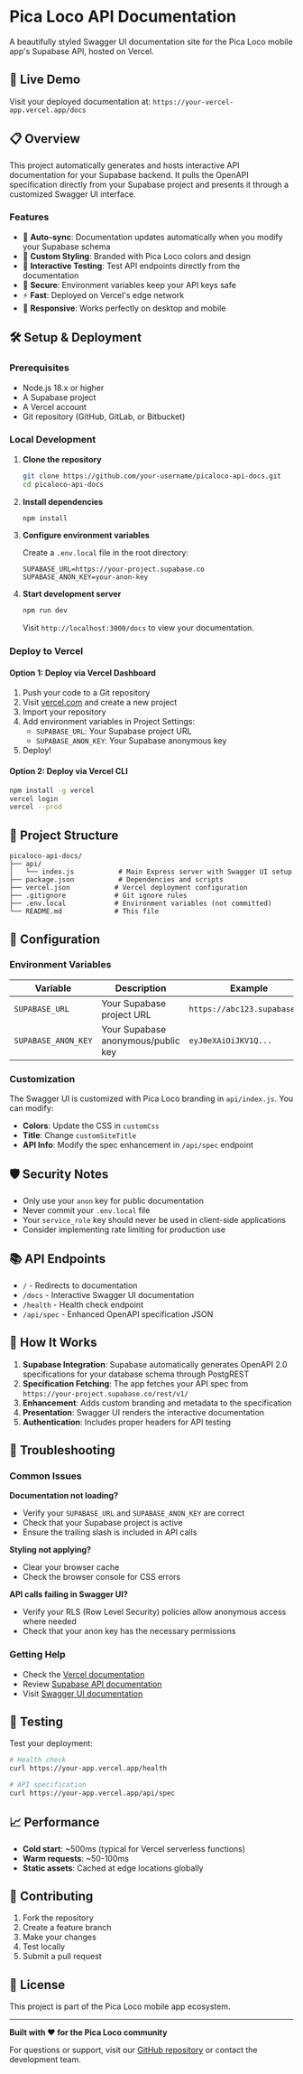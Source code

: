 # Pica Loco API Documentation

A beautifully styled Swagger UI documentation site for the Pica Loco mobile app's Supabase API, hosted on Vercel.

## 🚀 Live Demo

Visit your deployed documentation at: `https://your-vercel-app.vercel.app/docs`

## 📋 Overview

This project automatically generates and hosts interactive API documentation for your Supabase backend. It pulls the OpenAPI specification directly from your Supabase project and presents it through a customized Swagger UI interface.

### Features

- 🔄 **Auto-sync**: Documentation updates automatically when you modify your Supabase schema
- 🎨 **Custom Styling**: Branded with Pica Loco colors and design
- 🧪 **Interactive Testing**: Test API endpoints directly from the documentation
- 🔐 **Secure**: Environment variables keep your API keys safe
- ⚡ **Fast**: Deployed on Vercel's edge network
- 📱 **Responsive**: Works perfectly on desktop and mobile

## 🛠️ Setup & Deployment

### Prerequisites

- Node.js 18.x or higher
- A Supabase project
- A Vercel account
- Git repository (GitHub, GitLab, or Bitbucket)

### Local Development

1. **Clone the repository**
   ```bash
   git clone https://github.com/your-username/picaloco-api-docs.git
   cd picaloco-api-docs
   ```

2. **Install dependencies**
   ```bash
   npm install
   ```

3. **Configure environment variables**
   
   Create a `.env.local` file in the root directory:
   ```env
   SUPABASE_URL=https://your-project.supabase.co
   SUPABASE_ANON_KEY=your-anon-key
   ```

4. **Start development server**
   ```bash
   npm run dev
   ```

   Visit `http://localhost:3000/docs` to view your documentation.

### Deploy to Vercel

#### Option 1: Deploy via Vercel Dashboard

1. Push your code to a Git repository
2. Visit [vercel.com](https://vercel.com) and create a new project
3. Import your repository
4. Add environment variables in Project Settings:
   - `SUPABASE_URL`: Your Supabase project URL
   - `SUPABASE_ANON_KEY`: Your Supabase anonymous key
5. Deploy!

#### Option 2: Deploy via Vercel CLI

```bash
npm install -g vercel
vercel login
vercel --prod
```

## 📁 Project Structure

```
picaloco-api-docs/
├── api/
│   └── index.js           # Main Express server with Swagger UI setup
├── package.json           # Dependencies and scripts
├── vercel.json           # Vercel deployment configuration
├── .gitignore            # Git ignore rules
├── .env.local            # Environment variables (not committed)
└── README.md             # This file
```

## 🔧 Configuration

### Environment Variables

| Variable | Description | Example |
|----------|-------------|---------|
| `SUPABASE_URL` | Your Supabase project URL | `https://abc123.supabase.co` |
| `SUPABASE_ANON_KEY` | Your Supabase anonymous/public key | `eyJ0eXAiOiJKV1Q...` |

### Customization

The Swagger UI is customized with Pica Loco branding in `api/index.js`. You can modify:

- **Colors**: Update the CSS in `customCss`
- **Title**: Change `customSiteTitle`
- **API Info**: Modify the spec enhancement in `/api/spec` endpoint

## 🛡️ Security Notes

- Only use your `anon` key for public documentation
- Never commit your `.env.local` file
- Your `service_role` key should never be used in client-side applications
- Consider implementing rate limiting for production use

## 📚 API Endpoints

- `/` - Redirects to documentation
- `/docs` - Interactive Swagger UI documentation
- `/health` - Health check endpoint
- `/api/spec` - Enhanced OpenAPI specification JSON

## 🔄 How It Works

1. **Supabase Integration**: Supabase automatically generates OpenAPI 2.0 specifications for your database schema through PostgREST
2. **Specification Fetching**: The app fetches your API spec from `https://your-project.supabase.co/rest/v1/`
3. **Enhancement**: Adds custom branding and metadata to the specification
4. **Presentation**: Swagger UI renders the interactive documentation
5. **Authentication**: Includes proper headers for API testing

## 🚨 Troubleshooting

### Common Issues

**Documentation not loading?**
- Verify your `SUPABASE_URL` and `SUPABASE_ANON_KEY` are correct
- Check that your Supabase project is active
- Ensure the trailing slash is included in API calls

**Styling not applying?**
- Clear your browser cache
- Check the browser console for CSS errors

**API calls failing in Swagger UI?**
- Verify your RLS (Row Level Security) policies allow anonymous access where needed
- Check that your anon key has the necessary permissions

### Getting Help

- Check the [Vercel documentation](https://vercel.com/docs)
- Review [Supabase API documentation](https://supabase.com/docs/guides/api)
- Visit [Swagger UI documentation](https://swagger.io/docs/open-source-tools/swagger-ui/)

## 🧪 Testing

Test your deployment:

```bash
# Health check
curl https://your-app.vercel.app/health

# API specification
curl https://your-app.vercel.app/api/spec
```

## 📈 Performance

- **Cold start**: ~500ms (typical for Vercel serverless functions)
- **Warm requests**: ~50-100ms
- **Static assets**: Cached at edge locations globally

## 🤝 Contributing

1. Fork the repository
2. Create a feature branch
3. Make your changes
4. Test locally
5. Submit a pull request

## 📄 License

This project is part of the Pica Loco mobile app ecosystem.

---

**Built with ❤️ for the Pica Loco community**

For questions or support, visit our [GitHub repository](https://github.com/your-username/picaloco-api-docs) or contact the development team.